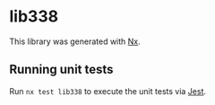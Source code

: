 # lib338

This library was generated with [Nx](https://nx.dev).


## Running unit tests

Run `nx test lib338` to execute the unit tests via [Jest](https://jestjs.io).


